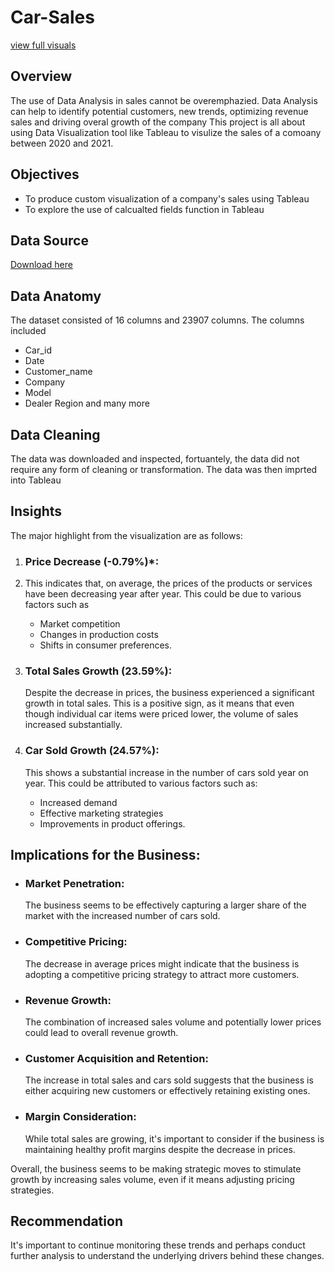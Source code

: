 # Car-Sales

[view full visuals](https://public.tableau.com/views/NewCarSalesDashboard/Dashboard1?:language=en-US&:display_count=n&:origin=viz_share_link) 

## Overview

The use of Data Analysis in sales cannot be overemphazied. Data Analysis can help to identify potential customers, new trends, optimizing revenue sales and driving overal growth of the company
This project is all about using Data Visualization tool like Tableau to visulize the sales of a comoany between 2020 and 2021.

## Objectives
- To produce custom visualization of a company's sales using Tableau
- To explore the use of calcualted fields function in Tableau

## Data Source
[Download here](https://github.com/TommyDatageek01/Car-Sales/blob/main/Car%20Sales%20Data.xlsx)

## Data Anatomy
The dataset consisted of 16 columns and 23907 columns. The columns included 
- Car_id
- Date
- Customer_name
- Company
- Model
- Dealer Region and many more

## Data Cleaning
The data was downloaded and inspected, fortuantely, the data did not require any form of cleaning or transformation.
The data was then imprted into Tableau

## Insights
The major highlight from the visualization are as follows:


1. ### Price Decrease (-0.79%)*:
2. This indicates that, on average, the prices of the products or services have been decreasing year after year. This could be due to various factors such as
   - Market competition
   - Changes in production costs
   - Shifts in consumer preferences.

4. ### Total Sales Growth (23.59%):
   Despite the decrease in prices, the business experienced a significant growth in total sales. This is a positive sign, as it means that even though individual car items were priced lower, the volume of sales increased substantially.

5. ### Car Sold Growth (24.57%):
   This shows a substantial increase in the number of cars sold year on year. This could be attributed to various factors such as:
   - Increased demand
   - Effective marketing strategies
   - Improvements in product offerings.

## Implications for the Business:

- ### Market Penetration:
  The business seems to be effectively capturing a larger share of the market with the increased number of cars sold.

- ### Competitive Pricing:
  The decrease in average prices might indicate that the business is adopting a competitive pricing strategy to attract more customers.

- ### Revenue Growth:
  The combination of increased sales volume and potentially lower prices could lead to overall revenue growth.

- ### Customer Acquisition and Retention:
  The increase in total sales and cars sold suggests that the business is either acquiring new customers or effectively retaining existing ones.

- ### Margin Consideration:
  While total sales are growing, it's important to consider if the business is maintaining healthy profit margins despite the decrease in prices.

Overall, the business seems to be making strategic moves to stimulate growth by increasing sales volume, even if it means adjusting pricing strategies.

## Recommendation
It's important to continue monitoring these trends and perhaps conduct further analysis to understand the underlying drivers behind these changes.



